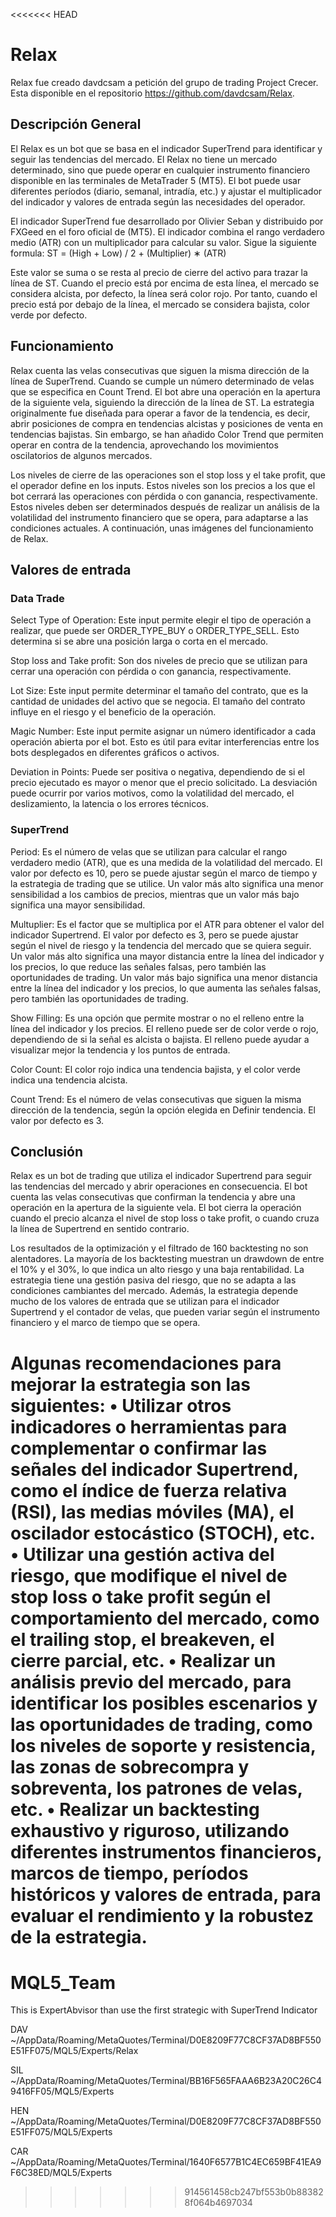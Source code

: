 <<<<<<< HEAD
# Relax

Relax fue creado davdcsam a petición del grupo de trading Project Crecer. Esta disponible en el repositorio https://github.com/davdcsam/Relax.

## Descripción General

El Relax es un bot que se basa en el indicador SuperTrend para identificar y seguir las tendencias del mercado. El Relax no tiene un mercado determinado, sino que puede operar en cualquier instrumento financiero disponible en las terminales de MetaTrader 5 (MT5). El bot puede usar diferentes períodos (diario, semanal, intradía, etc.) y ajustar el multiplicador del indicador y valores de entrada según las necesidades del operador. 

El indicador SuperTrend fue desarrollado por Olivier Seban y distribuido por FXGeed en el foro oficial de (MT5). El indicador combina el rango verdadero medio (ATR) con un multiplicador para calcular su valor. Sigue la siguiente formula:
ST = (High + Low) / 2 + (Multiplier) ∗ (ATR)

Este valor se suma o se resta al precio de cierre del activo para trazar la línea de ST. Cuando el precio está por encima de esta línea, el mercado se considera alcista, por defecto, la línea será color rojo. Por tanto, cuando el precio está por debajo de la línea, el mercado se considera bajista, color verde por defecto.

## Funcionamiento

Relax cuenta las velas consecutivas que siguen la misma dirección de la línea de SuperTrend. Cuando se cumple un número determinado de velas que se especifica en Count Trend. El bot abre una operación en la apertura de la siguiente vela, siguiendo la dirección de la línea de ST. La estrategia originalmente fue diseñada para operar a favor de la tendencia, es decir, abrir posiciones de compra en tendencias alcistas y posiciones de venta en tendencias bajistas. Sin embargo, se han añadido Color Trend que permiten operar en contra de la tendencia, aprovechando los movimientos oscilatorios de algunos mercados.

Los niveles de cierre de las operaciones son el stop loss y el take profit, que el operador define en los inputs. Estos niveles son los precios a los que el bot cerrará las operaciones con pérdida o con ganancia, respectivamente. Estos niveles deben ser determinados después de realizar un análisis de la volatilidad del instrumento financiero que se opera, para adaptarse a las condiciones actuales.
A continuación, unas imágenes del funcionamiento de Relax.
 
## Valores de entrada

### Data Trade

Select Type of Operation: Este input permite elegir el tipo de operación a realizar, que puede ser ORDER_TYPE_BUY o ORDER_TYPE_SELL. Esto determina si se abre una posición larga o corta en el mercado.

Stop loss and Take profit: Son dos niveles de precio que se utilizan para cerrar una operación con pérdida o con ganancia, respectivamente.

Lot Size: Este input permite determinar el tamaño del contrato, que es la cantidad de unidades del activo que se negocia. El tamaño del contrato influye en el riesgo y el beneficio de la operación.

Magic Number: Este input permite asignar un número identificador a cada operación abierta por el bot. Esto es útil para evitar interferencias entre los bots desplegados en diferentes gráficos o activos.

Deviation in Points: Puede ser positiva o negativa, dependiendo de si el precio ejecutado es mayor o menor que el precio solicitado. La desviación puede ocurrir por varios motivos, como la volatilidad del mercado, el deslizamiento, la latencia o los errores técnicos.

### SuperTrend

Period: Es el número de velas que se utilizan para calcular el rango verdadero medio (ATR), que es una medida de la volatilidad del mercado. El valor por defecto es 10, pero se puede ajustar según el marco de tiempo y la estrategia de trading que se utilice. Un valor más alto significa una menor sensibilidad a los cambios de precios, mientras que un valor más bajo significa una mayor sensibilidad.

Multuplier: Es el factor que se multiplica por el ATR para obtener el valor del indicador Supertrend. El valor por defecto es 3, pero se puede ajustar según el nivel de riesgo y la tendencia del mercado que se quiera seguir. Un valor más alto significa una mayor distancia entre la línea del indicador y los precios, lo que reduce las señales falsas, pero también las oportunidades de trading. Un valor más bajo significa una menor distancia entre la línea del indicador y los precios, lo que aumenta las señales falsas, pero también las oportunidades de trading.

Show Filling: Es una opción que permite mostrar o no el relleno entre la línea del indicador y los precios. El relleno puede ser de color verde o rojo, dependiendo de si la señal es alcista o bajista. El relleno puede ayudar a visualizar mejor la tendencia y los puntos de entrada.

Color Count: El color rojo indica una tendencia bajista, y el color verde indica una tendencia alcista.

Count Trend: Es el número de velas consecutivas que siguen la misma dirección de la tendencia, según la opción elegida en Definir tendencia. El valor por defecto es 3.
 
## Conclusión

Relax es un bot de trading que utiliza el indicador Supertrend para seguir las tendencias del mercado y abrir operaciones en consecuencia. El bot cuenta las velas consecutivas que confirman la tendencia y abre una operación en la apertura de la siguiente vela. El bot cierra la operación cuando el precio alcanza el nivel de stop loss o take profit, o cuando cruza la línea de Supertrend en sentido contrario.

Los resultados de la optimización y el filtrado de 160 backtesting no son alentadores. La mayoría de los backtesting muestran un drawdown de entre el 10% y el 30%, lo que indica un alto riesgo y una baja rentabilidad. La estrategia tiene una gestión pasiva del riesgo, que no se adapta a las condiciones cambiantes del mercado. Además, la estrategia depende mucho de los valores de entrada que se utilizan para el indicador Supertrend y el contador de velas, que pueden variar según el instrumento financiero y el marco de tiempo que se opera.

Algunas recomendaciones para mejorar la estrategia son las siguientes:
•	Utilizar otros indicadores o herramientas para complementar o confirmar las señales del indicador Supertrend, como el índice de fuerza relativa (RSI), las medias móviles (MA), el oscilador estocástico (STOCH), etc.
•	Utilizar una gestión activa del riesgo, que modifique el nivel de stop loss o take profit según el comportamiento del mercado, como el trailing stop, el breakeven, el cierre parcial, etc.
•	Realizar un análisis previo del mercado, para identificar los posibles escenarios y las oportunidades de trading, como los niveles de soporte y resistencia, las zonas de sobrecompra y sobreventa, los patrones de velas, etc.
•	Realizar un backtesting exhaustivo y riguroso, utilizando diferentes instrumentos financieros, marcos de tiempo, períodos históricos y valores de entrada, para evaluar el rendimiento y la robustez de la estrategia.
=======
# MQL5_Team
This is ExpertAbvisor than use the first strategic with SuperTrend Indicator


DAV
~/AppData/Roaming/MetaQuotes/Terminal/D0E8209F77C8CF37AD8BF550E51FF075/MQL5/Experts/Relax

SIL
~/AppData/Roaming/MetaQuotes/Terminal/BB16F565FAAA6B23A20C26C49416FF05/MQL5/Experts

HEN
~/AppData/Roaming/MetaQuotes/Terminal/D0E8209F77C8CF37AD8BF550E51FF075/MQL5/Experts

CAR
~/AppData/Roaming/MetaQuotes/Terminal/1640F6577B1C4EC659BF41EA9F6C38ED/MQL5/Experts
>>>>>>> 914561458cb247bf553b0b883828f064b4697034
